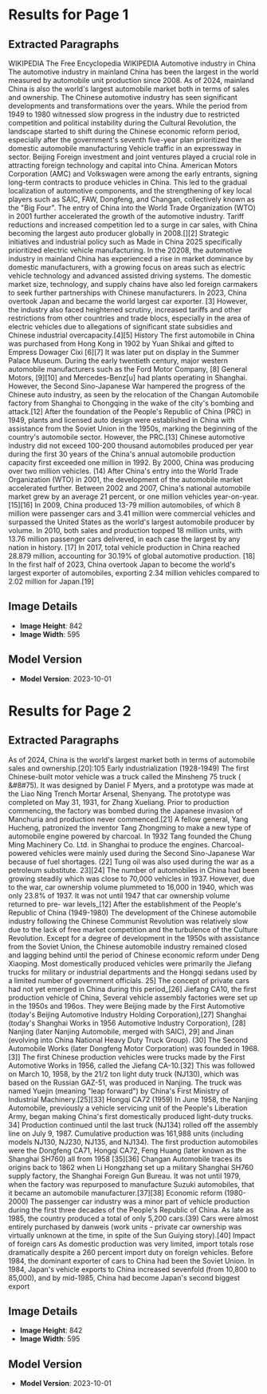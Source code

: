 # Results for Page 1

## Extracted Paragraphs

WIKIPEDIA The Free Encyclopedia WIKIPEDIA Automotive industry in China The automotive industry in mainland China has been the largest in the world measured by automobile unit production since 2008. As of 2024, mainland China is also the world's largest automobile market both in terms of sales and ownership. The Chinese automotive industry has seen significant developments and transformations over the years. While the period from 1949 to 1980 witnessed slow progress in the industry due to restricted competition and political instability during the Cultural Revolution, the landscape started to shift during the Chinese economic reform period, especially after the government's seventh five-year plan prioritized the domestic automobile manufacturing Vehicle traffic in an expressway in sector. Beijing Foreign investment and joint ventures played a crucial role in attracting foreign technology and capital into China. American Motors Corporation (AMC) and Volkswagen were among the early entrants, signing long-term contracts to produce vehicles in China. This led to the gradual localization of automotive components, and the strengthening of key local players such as SAIC, FAW, Dongfeng, and Changan, collectively known as the "Big Four". The entry of China into the World Trade Organization (WTO) in 2001 further accelerated the growth of the automotive industry. Tariff reductions and increased competition led to a surge in car sales, with China becoming the largest auto producer globally in 2008.[][2] Strategic initiatives and industrial policy such as Made in China 2025 specifically prioritized electric vehicle manufacturing. In the 20208, the automotive industry in mainland China has experienced a rise in market dominance by domestic manufacturers, with a growing focus on areas such as electric vehicle technology and advanced assisted driving systems. The domestic market size, technology, and supply chains have also led foreign carmakers to seek further partnerships with Chinese manufacturers. In 2023, China overtook Japan and became the world largest car exporter. [3] However, the industry also faced heightened scrutiny, increased tariffs and other restrictions from other countries and trade blocs, especially in the area of electric vehicles due to allegations of significant state subsidies and Chinese industrial overcapacity.[4][5] History The first automobile in China was purchased from Hong Kong in 1902 by Yuan Shikai and gifted to Empress Dowager Cixi [6][7] It was later put on display in the Summer Palace Museum. During the early twentieth century, major western automobile manufacturers such as the Ford Motor Company, [8] General Motors, [9][10] and Mercedes-Benz[u] had plants operating in Shanghai. However, the Second Sino-Japanese War hampered the progress of the Chinese auto industry, as seen by the relocation of the Changan Automobile factory from Shanghai to Chongqing in the wake of the city's bombing and attack.[12] After the foundation of the People's Republic of China (PRC) in 1949, plants and licensed auto design were established in China with assistance from the Soviet Union in the 1950s, marking the beginning of the country's automobile sector. However, the PRC.[13] Chinese automotive industry did not exceed 100-200 thousand automobiles produced per year during the first 30 years of the China's annual automobile production capacity first exceeded one million in 1992. By 2000, China was producing over two million vehicles. (14) After China's entry into the World Trade Organization (WTO) in 2001, the development of the automobile market accelerated further. Between 2002 and 2007, China's national automobile market grew by an average 21 percent, or one million vehicles year-on-year.[15][16] In 2009, China produced 13-79 million automobiles, of which 8 million were passenger cars and 3.41 million were commercial vehicles and surpassed the United States as the world's largest automobile producer by volume. In 2010, both sales and production topped 18 million units, with 13.76 million passenger cars delivered, in each case the largest by any nation in history. [17] In 2017, total vehicle production in China reached 28.879 million, accounting for 30.19% of global automotive production. [18] In the first half of 2023, China overtook Japan to become the world's largest exporter of automobiles, exporting 2.34 million vehicles compared to 2.02 million for Japan.[19]

## Image Details

- **Image Height**: 842
- **Image Width**: 595

## Model Version

- **Model Version**: 2023-10-01

# Results for Page 2

## Extracted Paragraphs

As of 2024, China is the world's largest market both in terms of automobile sales and ownership.[20]:105 Early industrialization (1928-1949) The first Chinese-built motor vehicle was a truck called the Minsheng 75 truck ( &#8#75). It was designed by Daniel F Myers, and a prototype was made at the Liao Ning Trench Mortar Arsenal, Shenyang. The prototype was completed on May 31, 1931, for Zhang Xueliang. Prior to production commencing, the factory was bombed during the Japanese invasion of Manchuria and production never commenced.[21] A fellow general, Yang Hucheng, patronized the inventor Tang Zhongming to make a new type of automobile engine powered by charcoal. In 1932 Tang founded the Chung Ming Machinery Co. Ltd. in Shanghai to produce the engines. Charcoal-powered vehicles were mainly used during the Second Sino-Japanese War because of fuel shortages. (22] Tung oil was also used during the war as a petroleum substitute. 23][24] The number of automobiles in China had been growing steadily which was close to 70,000 vehicles in 1937. However, due to the war, car ownership volume plummeted to 16,000 in 1940, which was only 23.8% of 1937. It was not until 1947 that car ownership volume returned to pre- war levels_[12] After the establishment of the People's Republic of China (1949-1980) The development of the Chinese automobile industry following the Chinese Communist Revolution was relatively slow due to the lack of free market competition and the turbulence of the Culture Revolution. Except for a degree of development in the 1950s with assistance from the Soviet Union, the Chinese automobile industry remained closed and lagging behind until the period of Chinese economic reform under Deng Xiaoping. Most domestically produced vehicles were primarily the Jiefang trucks for military or industrial departments and the Hongqi sedans used by a limited number of government officials. 25] The concept of private cars had not yet emerged in China during this period_[26] Jiefang CA10, the first production vehicle of China, Several vehicle assembly factories were set up in the 1950s and 196os. They were Beijing made by the First Automotive (today's Beijing Automotive Industry Holding Corporation),[27] Shanghai (today's Shanghai Works in 1956 Automotive Industry Corporation), [28] Nanjing (later Nanjing Automobile, merged with SAIC), 29] and Jinan (evolving into China National Heavy Duty Truck Group). (30] The Second Automobile Works (later Dongfeng Motor Corporation) was founded in 1968. [3]] The first Chinese production vehicles were trucks made by the First Automotive Works in 1956, called the Jiefang CA-10.[32] This was followed on March 10, 1958, by the 21/2 ton light duty truck (NJ130), which was based on the Russian GAZ-51, was produced in Nanjing. The truck was named Yuejin (meaning "leap forward") by China's First Ministry of Industrial Machinery.[25][33] Hongqi CA72 (1959) In June 1958, the Nanjing Automobile, previously a vehicle servicing unit of the People's Liberation Army, began making China's first domestically produced light-duty trucks. 34] Production continued until the last truck (NJ134) rolled off the assembly line on July 9, 1987. Cumulative production was 161,988 units (including models NJ130, NJ230, NJ135, and NJ134). The first production automobiles were the Dongfeng CA71, Hongqi CA72, Feng Huang (later known as the Shanghai SH760) all from 1958 [35][36] Changan Automobile traces its origins back to 1862 when Li Hongzhang set up a military Shanghai SH760 supply factory, the Shanghai Foreign Gun Bureau. It was not until 1979, when the factory was repurposed to manufacture Suzuki automobiles, that it became an automobile manufacturer.[37][38] Economic reform (1980-2000) The passenger car industry was a minor part of vehicle production during the first three decades of the People's Republic of China. As late as 1985, the country produced a total of only 5,200 cars.(39) Cars were almost entirely purchased by danweis (work units - private car ownership was virtually unknown at the time, in spite of the Sun Guiying story).[40] Impact of foreign cars As domestic production was very limited, import totals rose dramatically despite a 260 percent import duty on foreign vehicles. Before 1984, the dominant exporter of cars to China had been the Soviet Union. In 1984, Japan's vehicle exports to China increased sevenfold (from 10,800 to 85,000), and by mid-1985, China had become Japan's second biggest export

## Image Details

- **Image Height**: 842
- **Image Width**: 595

## Model Version

- **Model Version**: 2023-10-01